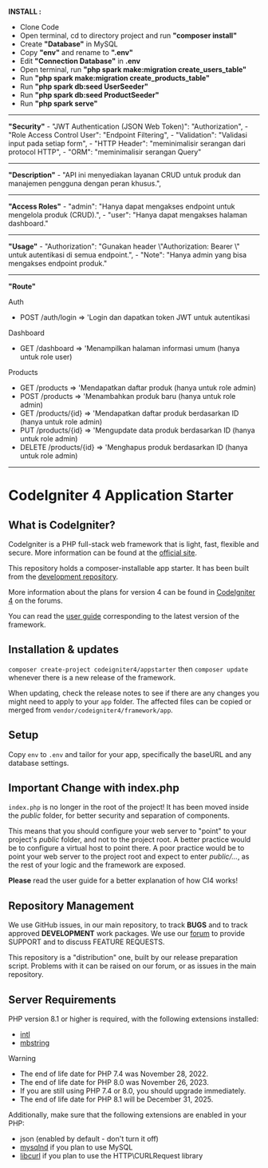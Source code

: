 <p><strong>INSTALL :</strong></p>

-   Clone Code
-   Open terminal, cd to directory project and run <strong>"composer install"</strong>
-   Create <strong>"Database"</strong> in MySQL
-   Copy <strong>"env"</strong> and rename to <strong>".env"</strong>
-   Edit <strong>"Connection Database"</strong> in <strong>.env</strong>
-   Open terminal, run <strong>"php spark make:migration create_users_table"</strong>
-   Run <strong>"php spark make:migration create_products_table"</strong>
-   Run <strong>"php spark db:seed UserSeeder"</strong>
-   Run <strong>"php spark db:seed ProductSeeder"</strong>
-   Run <strong>"php spark serve"</strong>

<hr/>
<strong>"Security"</strong>
-  "JWT Authentication (JSON Web Token)": "Authorization",
-  "Role Access Control User": "Endpoint Filtering",
-  "Validation": "Validasi input pada setiap form",
-  "HTTP Header": "meminimalisir serangan dari protocol HTTP",
-  "ORM": "meminimalisir serangan Query"

<hr/>
<strong>"Description"</strong>
-  "API ini menyediakan layanan CRUD untuk produk dan manajemen pengguna dengan peran khusus.",

<hr/>
<strong>"Access Roles"</strong>
-  "admin": "Hanya dapat mengakses endpoint untuk mengelola produk (CRUD).",
-  "user": "Hanya dapat mengakses halaman dashboard."

<hr/>
<strong>"Usage"</strong>
-  "Authorization": "Gunakan header \"Authorization: Bearer <token>\" untuk autentikasi di semua endpoint.",
-  "Note": "Hanya admin yang bisa mengakses endpoint produk."

<hr/>
<strong>"Route"</strong>

Auth
-  POST /auth/login => 'Login dan dapatkan token JWT untuk autentikasi

Dashboard
-  GET /dashboard => 'Menampilkan halaman informasi umum (hanya untuk role user)

Products
-   GET /products => 'Mendapatkan daftar produk (hanya untuk role admin)
-   POST /products => 'Menambahkan produk baru (hanya untuk role admin)
-   GET /products/{id} => 'Mendapatkan daftar produk berdasarkan ID (hanya untuk role admin)
-  PUT /products/{id} => 'Mengupdate data produk berdasarkan ID (hanya untuk role admin)
-  DELETE /products/{id} => 'Menghapus produk berdasarkan ID (hanya untuk role admin)

<hr/>



# CodeIgniter 4 Application Starter

## What is CodeIgniter?

CodeIgniter is a PHP full-stack web framework that is light, fast, flexible and secure.
More information can be found at the [official site](https://codeigniter.com).

This repository holds a composer-installable app starter.
It has been built from the
[development repository](https://github.com/codeigniter4/CodeIgniter4).

More information about the plans for version 4 can be found in [CodeIgniter 4](https://forum.codeigniter.com/forumdisplay.php?fid=28) on the forums.

You can read the [user guide](https://codeigniter.com/user_guide/)
corresponding to the latest version of the framework.

## Installation & updates

`composer create-project codeigniter4/appstarter` then `composer update` whenever
there is a new release of the framework.

When updating, check the release notes to see if there are any changes you might need to apply
to your `app` folder. The affected files can be copied or merged from
`vendor/codeigniter4/framework/app`.

## Setup

Copy `env` to `.env` and tailor for your app, specifically the baseURL
and any database settings.

## Important Change with index.php

`index.php` is no longer in the root of the project! It has been moved inside the *public* folder,
for better security and separation of components.

This means that you should configure your web server to "point" to your project's *public* folder, and
not to the project root. A better practice would be to configure a virtual host to point there. A poor practice would be to point your web server to the project root and expect to enter *public/...*, as the rest of your logic and the
framework are exposed.

**Please** read the user guide for a better explanation of how CI4 works!

## Repository Management

We use GitHub issues, in our main repository, to track **BUGS** and to track approved **DEVELOPMENT** work packages.
We use our [forum](http://forum.codeigniter.com) to provide SUPPORT and to discuss
FEATURE REQUESTS.

This repository is a "distribution" one, built by our release preparation script.
Problems with it can be raised on our forum, or as issues in the main repository.

## Server Requirements

PHP version 8.1 or higher is required, with the following extensions installed:

- [intl](http://php.net/manual/en/intl.requirements.php)
- [mbstring](http://php.net/manual/en/mbstring.installation.php)

> [!WARNING]
> - The end of life date for PHP 7.4 was November 28, 2022.
> - The end of life date for PHP 8.0 was November 26, 2023.
> - If you are still using PHP 7.4 or 8.0, you should upgrade immediately.
> - The end of life date for PHP 8.1 will be December 31, 2025.

Additionally, make sure that the following extensions are enabled in your PHP:

- json (enabled by default - don't turn it off)
- [mysqlnd](http://php.net/manual/en/mysqlnd.install.php) if you plan to use MySQL
- [libcurl](http://php.net/manual/en/curl.requirements.php) if you plan to use the HTTP\CURLRequest library
